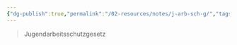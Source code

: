 ```yaml
---
{"dg-publish":true,"permalink":"/02-resources/notes/j-arb-sch-g/","tags":[null],"noteIcon":"","updated":"2024-07-04T11:38:16.000+02:00"}
---
```


>Jugendarbeitsschutzgesetz